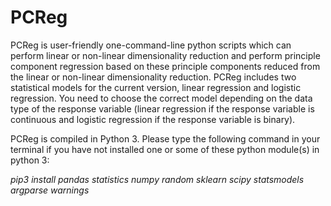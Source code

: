 # PCReg

PCReg is user-friendly one-command-line python scripts which can perform linear or non-linear dimensionality reduction and perform principle component regression based on these principle components reduced from the linear or non-linear dimensionality reduction. PCReg includes two statistical models for the current version, linear regression and logistic regression. You need to choose the correct model depending on the data type of the response variable (linear regression if the response variable is continuous and logistic regression if the response variable is binary).

PCReg is compiled in Python 3. Please type the following command in your terminal if you have not installed one or some of these python module(s) in python 3:

*pip3 install pandas statistics numpy random sklearn scipy statsmodels argparse warnings*
